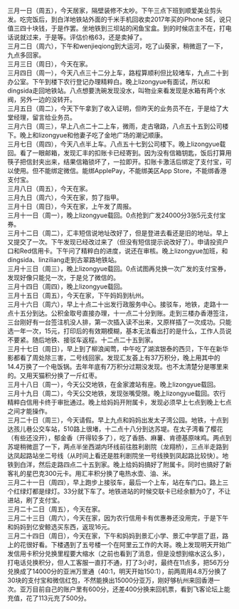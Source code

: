 三月一日（周五），今天居家，隔壁装修不太吵。下午三点下班到顺爱美业剪头发。吃完饭后，到白洋地铁站外面的千米手机回收卖2017年买的iPhone SE，说只值三四十块钱，于是作罢。坐地铁到三坝站的闲鱼宝盒。到的时候店主不在，打电话说就过来，于是等。评估价格63，还是卖掉了。</br> 
三月二日（周六），下午和wenjieqiong到大运河，吃了山葵家，稍微逛了一下，九点多回家。</br> 
三月三日（周日），今天在家。</br> 
三月四日（周一），今天八点三十二分上车，路程算顺利但比较堵车，九点二十到办公室。下午到楼下农行登记办理精粹白。晚上lizongyue有面试，所以和dingsida走回地铁站。八点想要洗碗发现没水，叫物业来看发现是水箱有两个水阀，另外一边的没转开。</br> 
三月五日（周二），今天下午拿到了收入证明，但昨天的业务员不在，于是给了大堂经理，留言给业务员。</br> 
三月六日（周三），早上八点二十二上车，微雨，走古墩路，八点五十五到公司楼下。晚上和lizongyue和他妻子吃了金地广场的潮记顺康。</br> 
三月七日（周四），今天八点半上车。八点五十七到公司楼下。晚上lizongyue载回。看了一眼邮箱，发现汇丰的扣账卡已经寄到。因为没有信箱钥匙，饭后打算用筷子把信封夹出来，结果信箱锁坏了，一拉即开。扣账卡激活后绑定了支付宝，可以使用。但不能绑定微信。能绑ApplePay，不能绑美区App Store，不能绑香港支付宝。</br> 
三月八日（周五），今天在家。</br> 
三月九日（周六），今天在家，剪了指甲。</br> 
三月十日（周日），今天在家，上午发了周报。</br> 
三月十一日（周一），晚上lizongyue载回。0点抢到广发24000分3张5元支付宝券。</br> 
三月十二日（周二），汇丰短信说地址改好了，但是登进去看还是旧的地址。早上又提交了一次。下午发现已经改过来了（但没有短信提示说改好了）。申请投资户口和Red信用卡。下午问了精粹白的进度，说还在审核。晚上lizongyue加班，和dingsida、linziliang走到古翠路地铁站。</br> 
三月十三日（周三），晚上lizongyue载回。0点试图再兑换一次广发的支付宝券，发现好像只能兑一次，于是兑了微信的。</br> 
三月十四日（周四），晚上lizongyue载回。</br> 
三月十五日（周五），今天在家，下午妈妈到杭州。</br> 
三月十六日（周六），早上十点二十出发行政服务中心。接驳车，地铁，走路十一点十五分到达。公积金取号直接办理，十一点二十分到账。走到三楼办香港签注，三台刚好有一台签注机没人排，第一次插入读不出来，又原样插了一次成功。只能选一年一次，15元，打印后的有效期模糊，基本无法看出打的是什么，工作人员说不要紧。随后地铁、接驳车返程。十二点二十五到家。</br> 
三月十七日（周日），早上到了柳浪闻莺，中午吃了湖滨银泰的西贝，下午在新华影都看了周处除三害，二号线回家。发现汇友荟上有37万积分，晚上用其中的14.4万换了一个电饭锅。去年年底有7万积分过期没发现。也不太清楚分是哪里来的。又用天猫积分换了一斤红枣。</br> 
三月十八日（周一），今天公交地铁，在金家渡站有座。晚上lizongyue载回。</br> 
三月十九日（周二），今天公交地铁，发现张嘴受限。晚上lizongyue载回。农行精粹白信用卡终于审批通过。晚上给妈妈开附属卡，发现必须早上七点到晚上七点之间才能操作。</br> 
三月二十日（周三），今天请假。早上九点和妈妈出发太子湾公园。地铁，十点到达孩儿巷公交车站，510路上很堵，十二点十八分到达苏堤。在太子湾看了樱花（有些还没开），郁金香（开得较多了），吃了香肠、麻薯、肯德基原味鸡。两点到苏堤稍微逛了一下，两点半坐西湖内环线前往胜利剧院（龙翔桥），三点半走路到达凤起路站坐二号线（从时间上看还是胜利剧院坐一号线换到凤起路比较快）。地铁到白洋，然后走路四点二十五到家。晚上给妈妈搞好了附属卡。同时也搞好了新客礼的星巴克300元卡。用汇丰积分换了电热水壶、油、米。</br> 
三月二十一日（周四），早上跑步上接驳车，最后一个上车，站在车门口。路上三个红绿灯都是绿灯。33分就下车了。地铁进站的时候交联卡已经余额为0了，不让进站，刷了支付宝。</br> 
三月二十二日（周五），今天在家。</br> 
三月二十三日（周六），今天在家，因为农行信用卡有优惠券还没用完，于是下午和妈妈到亿安鲸选买东西，返现16元。</br> 
三月二十四日（周日），今天在家，下午和妈妈到景汇小学、景汇中学逛了逛，路上的花很好看。下楼遇到了五号楼一个在阿里云工作的大哥。晚上发现明天开始广发信用卡积分兑换里程要大缩水（之前也看到了消息，但是没想到缩水这么多），打电话兑换积分，但人工客服一直打不通，打了3小时，最终在11点多，把56万分兑换成了14000分的亚洲万里通（40:1，明天开始150:1），前两周用4.8万分换了30块的支付宝和微信红包，不然能换出15000分亚万，刚好够杭州来回香港一次。亚万目前自己的账户里有600分，还差400分换来回机票，看到飞客论坛上能充值，花了113元充了500分。</br> 
